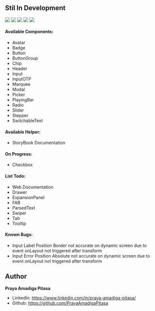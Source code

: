 ## Stil In Development

<a href="https://www.npmjs.com/package/react-native-design-kit"><img src="https://img.shields.io/npm/v/react-native-design-kit.svg?style=flat-square"></a>
<a href="https://www.npmjs.com/package/react-native-design-kit"><img src="https://img.shields.io/npm/dm/react-native-design-kit.svg?style=flat-square"></a>
<a href="https://github.com/prettier/prettier"><img src="https://img.shields.io/badge/styled_with-prettier-ff69b4.svg"><a>
<a href="https://github.com/microsoft/TypeScript"><img src="https://img.shields.io/badge/built%20with-typescript-blue"><a>
<a href="https://opensource.org/licenses/MIT"><img src="https://img.shields.io/badge/License-MIT-blue.svg"></a>

#### Available Components:

- Avatar
- Badge
- Button
- ButtonGroup
- Chip
- Header
- Input
- InputOTP
- Marquee
- Modal
- Picker
- PlayingBar
- Radio
- Slider
- Stepper
- SwitchableText

#### Available Helper:

- StoryBook Documentation

#### On Progress:

- Checkbox

#### List Todo:

- Web Documentation
- Drawer
- ExpansionPanel
- FAB
- ParsedText
- Swiper
- Tab
- Tooltip

#### Known Bugs:

- Input Label Position Border not accurate on dynamic screen due to event onLayout not triggered after transform
- Input Error Position Absolute not accurate on dynamic screen due to event onLayout not triggered after transform

## Author

**Praya Amadiga Pitasa**

- LinkedIn: https://www.linkedin.com/in/praya-amadiga-pitasa/
- Github: https://github.com/PrayaAmadigaPitasa
